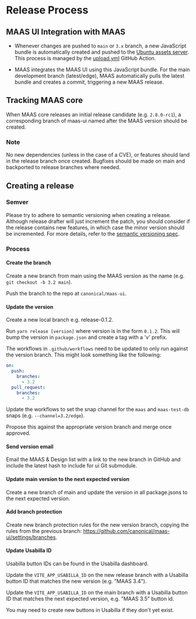 # Release Process

## MAAS UI Integration with MAAS

- Whenever changes are pushed to `main` or `3.x` branch, a new JavaScript bundle is automatically created and pushed to the [Ubuntu assets server](https://assets.ubuntu.com/manager?tag=auto-upload&q=maas&type=tar.gz). This process is managed by the [upload.yml](https://github.com/canonical/maas-ui/blob/main/.github/workflows/upload.yml) GitHub Action.

- MAAS integrates the MAAS UI using this JavaScript bundle. For the main development branch (latest/edge), MAAS automatically pulls the latest bundle and creates a commit, triggering a new MAAS release.

## Tracking MAAS core

When MAAS core releases an initial release candidate (e.g. `2.8.0-rc1`), a corresponding branch of maas-ui named after the MAAS
version should be created.

### Note

No new dependencies (unless in the case of a CVE), or features should land in
the release branch once created. Bugfixes should be made on main and backported to release branches where needed.

## Creating a release

### Semver

Please try to adhere to semantic versioning when creating a release. Although release drafter will just increment the patch, you should consider if the release contains new features, in which case the minor version should be incremented. For more details, refer to the [semantic versioning spec](https://semver.org/).

### Process

#### Create the branch

Create a new branch from main using the MAAS version as the name (e.g. `git checkout -b 3.2 main`).

Push the branch to the repo at `canonical/maas-ui`.

#### Update the version

Create a new local branch e.g. release-0.1.2.

Run `yarn release [version]` where version is in the form `0.1.2`. This will bump the version in `package.json` and create a tag with a 'v' prefix.

The workflows in `.github/workflows` need to be updated to only run against the version
branch. This might look something like the following:

```yaml
on:
  push:
    branches:
      - 3.2
  pull_request:
    branches:
      - 3.2
```

Update the workflows to set the snap channel for the `maas` and
`maas-test-db` snaps (e.g. `--channel=3.2/edge`).

Propose this against the appropriate version branch and merge once approved.

#### Send version email

Email the MAAS & Design list with a link to the new branch in GitHub and include
the latest hash to include for ui Git submodule.

#### Update main version to the next expected version

Create a new branch of main and update the version in all package.jsons to the next expected version.

#### Add branch protection

Create new branch protection rules for the new version branch, copying the rules from the previous branch: https://github.com/canonical/maas-ui/settings/branches.

#### Update Usabilla ID

Usabilla button IDs can be found in the Usabilla dashboard.

Update the `VITE_APP_USABILLA_ID` on the new release branch with a Usabilla button ID that matches the new version (e.g. "MAAS 3.4").

Update the `VITE_APP_USABILLA_ID` on the main branch with a Usabilla button ID that matches the next expected version, e.g. "MAAS 3.5" button id.

You may need to create new buttons in Usabilla if they don't yet exist.
